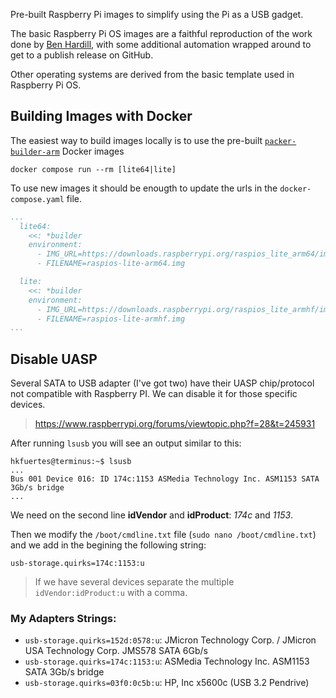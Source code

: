 Pre-built Raspberry Pi images to simplify using the Pi as a USB gadget.

The basic Raspberry Pi OS images are a faithful reproduction of the work done by [Ben Hardill][bh],
with some additional automation wrapped around to get to a publish release on GitHub.

Other operating systems are derived from the basic template used in Raspberry Pi OS.

## Building Images with Docker

The easiest way to build images locally is to use the pre-built [`packer-builder-arm`][pba] Docker images

```
docker compose run --rm [lite64|lite]
```
To use new images it should be enougth to update the urls in the `docker-compose.yaml` file.
```yaml
...
  lite64:
    <<: *builder
    environment:
      - IMG_URL=https://downloads.raspberrypi.org/raspios_lite_arm64/images/raspios_lite_arm64-2024-03-15/2024-03-15-raspios-bookworm-arm64-lite.img.xz
      - FILENAME=raspios-lite-arm64.img

  lite:
    <<: *builder
    environment:
      - IMG_URL=https://downloads.raspberrypi.org/raspios_lite_armhf/images/raspios_lite_armhf-2024-03-15/2024-03-15-raspios-bookworm-armhf-lite.img.xz
      - FILENAME=raspios-lite-armhf.img
...
```

## Disable UASP
Several SATA to USB adapter (I've got two) have their UASP chip/protocol not compatible with Raspberry PI. We can disable it for those specific devices.
> https://www.raspberrypi.org/forums/viewtopic.php?f=28&t=245931

After running `lsusb` you will see an output similar to this:
```console
hkfuertes@terminus:~$ lsusb
...            
Bus 001 Device 016: ID 174c:1153 ASMedia Technology Inc. ASM1153 SATA 3Gb/s bridge
...
```
We need on the second line **idVendor** and **idProduct**: *174c* and *1153*.

Then we modify the `/boot/cmdline.txt` file (`sudo nano /boot/cmdline.txt`) and we add in the begining the following string: 
```console
usb-storage.quirks=174c:1153:u
```
  > If we have several devices separate the multiple `idVendor:idProduct:u` with a comma.

### My Adapters Strings:
- `usb-storage.quirks=152d:0578:u`: JMicron Technology Corp. / JMicron USA Technology Corp. JMS578 SATA 6Gb/s
- `usb-storage.quirks=174c:1153:u`: ASMedia Technology Inc. ASM1153 SATA 3Gb/s bridge
- `usb-storage.quirks=03f0:0c5b:u`: HP, Inc x5600c (USB 3.2 Pendrive)


[packer]: https://www.packer.io/
[pba]: https://github.com/mkaczanowski/packer-builder-arm
[bh]: https://www.hardill.me.uk/wordpress/2020/02/21/building-custom-raspberry-pi-sd-card-images/
[go]: https://golang.org
[rpimg]: https://www.raspberrypi.com/software/
